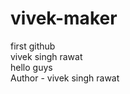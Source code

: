 # vivek-maker
first github 
</br>
vivek singh rawat
<br> 
hello guys
<br>
Author - vivek singh rawat
